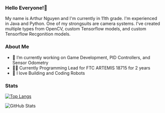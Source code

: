 ### Hello Everyone!👋
My name is Arthur Nguyen and I'm currently in 11th grade. I'm experienced in Java and Python. One of my strongsuits are camera systems. I've created multiple types from OpenCV, custom Tensorflow models, and custom Tensorflow Recgonition models. 


### About Me
- 🔭 I’m currently working on Game Development, PID Controllers, and Sensor Odometry
- 👨‍💻 Currently Programming Lead for FTC ARTEMIS 18715 for 2 years
- 🤖 I love Building and Coding Robots


### Stats
[![Top Langs](https://github-readme-stats.vercel.app/api/top-langs/?username=arthurngyn&layout=compact)](https://github.com/BoostedBanobro/github-readme-stats)


![GitHub Stats](https://github-readme-stats.vercel.app/api?username=arthurngyn&theme=tokyonight)


